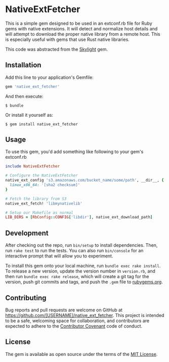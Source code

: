 # NativeExtFetcher

This is a simple gem designed to be used in an extconf.rb file for
Ruby gems with native extensions. It will detect and normalize host
details and will attempt to download the proper native library from a
remote host. This is especially useful with gems that use Rust native
libraries.

This code was abstracted from the
[Skylight](https://github.com/skylightio/skylight-ruby) gem.

## Installation

Add this line to your application's Gemfile:

```ruby
gem 'native_ext_fetcher'
```

And then execute:

    $ bundle

Or install it yourself as:

    $ gem install native_ext_fetcher

## Usage

To use this gem, you'd add something like following to your gem's
extconf.rb

```ruby
include NativeExtFetcher

# Configure the NativeExtFetcher
native_ext_config 's3.amazonaws.com/bucket_name/some/path', __dir__, {
  linux_x86_64: '[sha2 checksum]'
}

# Fetch the library from S3
native_ext_fetch! 'libmynativelib'

# Setup our Makefile as normal
LIB_DIRS = [RbConfig::CONFIG['libdir'], native_ext_download_path]
```

## Development

After checking out the repo, run `bin/setup` to install dependencies. Then, run `rake test` to run the tests. You can also run `bin/console` for an interactive prompt that will allow you to experiment.

To install this gem onto your local machine, run `bundle exec rake install`. To release a new version, update the version number in `version.rb`, and then run `bundle exec rake release`, which will create a git tag for the version, push git commits and tags, and push the `.gem` file to [rubygems.org](https://rubygems.org).

## Contributing

Bug reports and pull requests are welcome on GitHub at https://github.com/[USERNAME]/native_ext_fetcher. This project is intended to be a safe, welcoming space for collaboration, and contributors are expected to adhere to the [Contributor Covenant](contributor-covenant.org) code of conduct.


## License

The gem is available as open source under the terms of the [MIT License](http://opensource.org/licenses/MIT).

